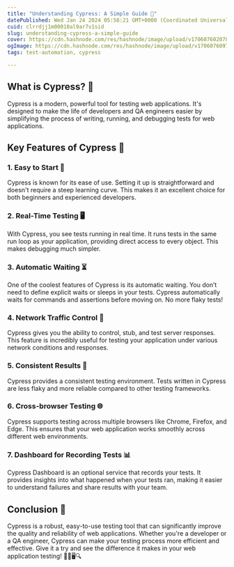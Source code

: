 ```yaml
---
title: "Understanding Cypress: A Simple Guide 🌳"
datePublished: Wed Jan 24 2024 05:58:21 GMT+0000 (Coordinated Universal Time)
cuid: clrrdjj1m00010al9ar7v1sid
slug: understanding-cypress-a-simple-guide
cover: https://cdn.hashnode.com/res/hashnode/image/upload/v1706076020788/ef1770f0-e886-41a3-a868-5bdf6bd26f62.png
ogImage: https://cdn.hashnode.com/res/hashnode/image/upload/v1706076097391/c503f431-7d0e-4884-8f00-9396b618d24d.png
tags: test-automation, cypress

---
```


## **What is Cypress? 🤔**

Cypress is a modern, powerful tool for testing web applications. It's designed to make the life of developers and QA engineers easier by simplifying the process of writing, running, and debugging tests for web applications.

## **Key Features of Cypress 🌟**

### **1\. Easy to Start 🚀**

Cypress is known for its ease of use. Setting it up is straightforward and doesn't require a steep learning curve. This makes it an excellent choice for both beginners and experienced developers.

### **2\. Real-Time Testing 🖥️**

With Cypress, you see tests running in real time. It runs tests in the same run loop as your application, providing direct access to every object. This makes debugging much simpler.

### **3\. Automatic Waiting ⏳**

One of the coolest features of Cypress is its automatic waiting. You don’t need to define explicit waits or sleeps in your tests. Cypress automatically waits for commands and assertions before moving on. No more flaky tests!

### **4\. Network Traffic Control 🚦**

Cypress gives you the ability to control, stub, and test server responses. This feature is incredibly useful for testing your application under various network conditions and responses.

### **5\. Consistent Results 🔄**

Cypress provides a consistent testing environment. Tests written in Cypress are less flaky and more reliable compared to other testing frameworks.

### **6\. Cross-browser Testing 🌐**

Cypress supports testing across multiple browsers like Chrome, Firefox, and Edge. This ensures that your web application works smoothly across different web environments.

### **7\. Dashboard for Recording Tests 📊**

Cypress Dashboard is an optional service that records your tests. It provides insights into what happened when your tests ran, making it easier to understand failures and share results with your team.

## **Conclusion 🎉**

Cypress is a robust, easy-to-use testing tool that can significantly improve the quality and reliability of web applications. Whether you're a developer or a QA engineer, Cypress can make your testing process more efficient and effective. Give it a try and see the difference it makes in your web application testing! 🚀🌳🖥️🔍